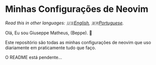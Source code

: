 # Minhas Configurações de Neovim

*Read this in other languages: 🇺🇸[English](README.md), 🇧🇷[Portuguese](README.pt-br.md).*

Olá, Eu sou Giuseppe Matheus, (Beppe). 👋

Este repositório são todas as minhas configurações de neovim que
uso diariamente em praticamente tudo que faço.


O README está pendente...
